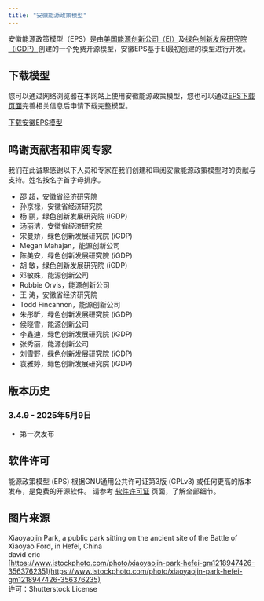 ```yaml
---
title: "安徽能源政策模型"
---
```


安徽能源政策模型（EPS）是由[美国能源创新公司（EI）](https://energyinnovation.org/)及[绿色创新发展研究院（iGDP）](http://www.igdp.cn/)创建的一个免费开源模型，安徽EPS基于EI最初创建的模型进行开发。

## 下载模型

您可以通过网络浏览器在本网站上使用安徽能源政策模型，您也可以通过[EPS下载页面](../download)完善相关信息后申请下载完整模型。

<p><a href="https://wkf.ms/3RRF6ni" class="btn">下载安徽EPS模型</a></p>

## 鸣谢贡献者和审阅专家
我们在此诚挚感谢以下人员和专家在我们创建和审阅安徽能源政策模型时的贡献与支持。姓名按名字首字母排序。

* 邵  超，安徽省经济研究院
* 孙京禄，安徽省经济研究院
* 杨  鹂，绿色创新发展研究院 (iGDP)
* 汤丽洁，安徽省经济研究院
* 宋曼娇，绿色创新发展研究院 (iGDP)
* Megan Mahajan，能源创新公司
* 陈美安，绿色创新发展研究院 (iGDP)
* 胡  敏，绿色创新发展研究院 (iGDP)
* 邓敏姝，能源创新公司
* Robbie Orvis，能源创新公司
* 王  涛，安徽省经济研究院
* Todd Fincannon，能源创新公司
* 朱彤昕，绿色创新发展研究院 (iGDP)
* 侯晓雪，能源创新公司
* 李鑫迪，绿色创新发展研究院 (iGDP)
* 张秀丽，能源创新公司
* 刘雪野，绿色创新发展研究院 (iGDP)
* 袁雅婷，绿色创新发展研究院 (iGDP)



## 版本历史

### **3.4.9 - 2025年5月9日**

* 第一次发布

## 软件许可

能源政策模型 (EPS) 根据GNU通用公共许可证第3版 (GPLv3) 或任何更高的版本发布，是免费的开源软件。 请参考 [软件许可证](../software-license) 页面，了解全部细节。

## 图片来源
Xiaoyaojin Park, a public park sitting on the ancient site of the Battle of Xiaoyao Ford, in Hefei, China<br/>
david eric<br/>
[https://www.istockphoto.com/photo/xiaoyaojin-park-hefei-gm1218947426-356376235](https://www.istockphoto.com/photo/xiaoyaojin-park-hefei-gm1218947426-356376235)<br/>
许可：Shutterstock License<br/>

